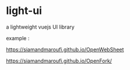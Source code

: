 # light-ui
a lightweight vuejs UI library


example : 

https://siamandmaroufi.github.io/OpenWebSheet

https://siamandmaroufi.github.io/OpenFork/
